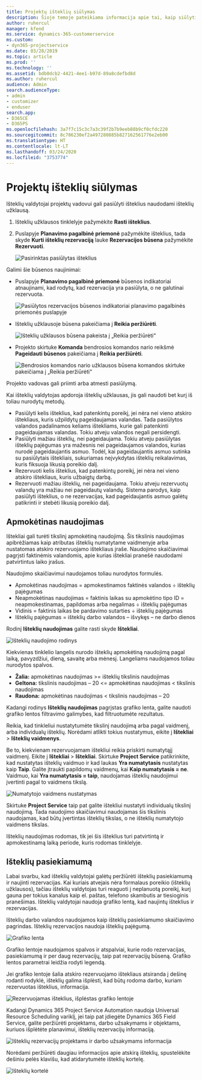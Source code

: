 ```yaml
---
title: Projektų išteklių siūlymas
description: Šioje temoje pateikiama informacija apie tai, kaip siūlyti projekto išteklius.
author: ruhercul
manager: kfend
ms.service: dynamics-365-customerservice
ms.custom:
- dyn365-projectservice
ms.date: 03/28/2019
ms.topic: article
ms.prod: ''
ms.technology: ''
ms.assetid: bdb0dcb2-4421-4ee1-b97d-89a8cdefbd8d
ms.author: ruhercul
audience: Admin
search.audienceType:
- admin
- customizer
- enduser
search.app:
- D365CE
- D365PS
ms.openlocfilehash: 3a7f7c15c3c7a3c39f2b7b9eeb88b9cf0cfdc220
ms.sourcegitcommit: 8c786230ef2a497280885b827162561776e2eb00
ms.translationtype: HT
ms.contentlocale: lt-LT
ms.lasthandoff: 03/24/2020
ms.locfileid: "3753774"
---
```

# <a name="propose-project-resources"></a>Projektų išteklių siūlymas

Išteklių valdytojai projektų vadovui gali pasiūlyti išteklius naudodami išteklių užklausą.

1. Išteklių užklausos tinklelyje pažymėkite **Rasti išteklius**.
2. Puslapyje **Planavimo pagalbinė priemonė** pažymėkite išteklius, tada skyde **Kurti išteklių rezervaciją** lauke **Rezervacijos būsena** pažymėkite **Rezervuoti**.

    ![Pasirinktas pasiūlytas išteklius](media/Resource-Management-image62.png)

Galimi šie būsenos naujinimai:

- Puslapyje **Planavimo pagalbinė priemonė** būsenos indikatoriai atnaujinami, kad rodytų, kad rezervacija yra pasiūlyta, o ne galutinai rezervuota.

    ![Pasiūlytos rezervacijos būsenos indikatoriai planavimo pagalbinės priemonės puslapyje](media/Resource-Management-image63.png)

- Išteklių užklausoje būsena pakeičiama į **Reikia peržiūrėti**.

    ![Išteklių užklausos būsena pakeista į „Reikia peržiūrėti“](media/Resource-Management-image64.png)

- Projekto skirtuke **Komanda** bendrosios komandos nario reikšmė **Pageidauti būsenos** pakeičiama į **Reikia peržiūrėti**.

    ![Bendrosios komandos nario užklausos būsena komandos skirtuke pakeičiama į „Reikia peržiūrėti“](media/Resource-Management-image48.png)

Projekto vadovas gali priimti arba atmesti pasiūlymą.

Kai išteklių valdytojas apdoroja išteklių užklausas, jis gali naudoti bet kurį iš toliau nurodytų metodų.

- Pasiūlyti kelis išteklius, kad patenkintų poreikį, jei nėra nei vieno atskiro ištekliaus, kuris užpildytų pageidaujamas valandas. Tada pasiūlytos valandos padalinamos keliams ištekliams, kurie gali patenkinti pageidaujamas valandas. Tokiu atveju valandos negali persidengti.
- Pasiūlyti mažiau išteklių, nei pageidaujama. Tokiu atveju pasiūlytas išteklių pajėgumas yra mažesnis nei pageidaujamos valandos, kurias nurodė pageidaujantis asmuo. Todėl, kai pageidaujantis asmuo sutinka su pasiūlytais ištekliais, sukuriamas neįvykdytas išteklių reikalavimas, kuris fiksuoja likusią poreikio dalį.
- Rezervuoti kelis išteklius, kad patenkintų poreikį, jei nėra nei vieno atskiro ištekliaus, kuris užbaigtų darbą.
- Rezervuoti mažiau išteklių, nei pageidaujama. Tokiu atveju rezervuotų valandų yra mažiau nei pageidautų valandų. Sistema parodys, kaip pasiūlyti išteklius, o ne rezervacijas, kad pageidaujantis asmuo galėtų patikrinti ir stebėti likusią poreikio dalį.

## <a name="billable-utilization"></a>Apmokėtinas naudojimas

Ištekliai gali turėti tikslinį apmokėtiną naudojimą. Šis tikslinis naudojimas apibrėžiamas kaip atributas išteklių numatytame vaidmenyje arba nustatomas atskiro rezervuojamo ištekliaus įraše. Naudojimo skaičiavimai pagrįsti faktinėmis valandomis, apie kurias ištekliai pranešė naudodami patvirtintus laiko įrašus.

Naudojimo skaičiavimui naudojamos toliau nurodytos formulės.

- Apmokėtinas naudojimas = apmokestinamos faktinės valandos ÷ išteklių pajėgumas
- Neapmokėtinas naudojimas = faktinis laikas su apmokėtino tipo ID = neapmokestinamas, papildomas arba negalimas ÷ išteklių pajėgumas
- Vidinis = faktinis laikas be pardavimo sutarties ÷ išteklių pajėgumas
- Išteklių pajėgumas = išteklių darbo valandos – išvykęs – ne darbo dienos

Rodinį **Išteklių naudojimas** galite rasti skyde **Ištekliai**.

![Išteklių naudojimo rodinys](media/Resource-Management-image65.png)

Kiekvienas tinklelio langelis nurodo išteklių apmokėtiną naudojimą pagal laiką, pavyzdžiui, dieną, savaitę arba mėnesį. Langeliams naudojamos toliau nurodytos spalvos.

- **Žalia:** apmokėtinas naudojimas \>= išteklių tikslinis naudojimas
- **Geltona:** tikslinis naudojimas – 20 \<= apmokėtinas naudojimas \< tikslinis naudojimas
- **Raudona:** apmokėtinas naudojimas \< tikslinis naudojimas – 20

Kadangi rodinys **Išteklių naudojimas** pagrįstas grafiko lenta, galite naudoti grafiko lentos filtravimo galimybes, kad filtruotumėte rezultatus.

Reikia, kad tinkleliui nustatytumėte tikslinį naudojimą arba pagal vaidmenį, arba individualų išteklių. Norėdami atlikti tokius nustatymus, eikite į **Ištekliai** \> **Išteklių vaidmenys**.

Be to, kiekvienam rezervuojamam ištekliui reikia priskirti numatytąjį vaidmenį. Eikite į **Ištekliai** \> **Ištekliai**. Skirtuke **Project Service** patikrinkite, kad nustatytas išteklių vaidmuo ir kad laukas **Yra numatytasis** nustatytas kaip **Taip**. Galite įtraukti papildomų vaidmenų, kai **Kaip numatytasis = ne**. Vaidmuo, kai **Yra numatytasis = taip**, naudojamas išteklių naudojimui įvertinti pagal to vaidmens tikslą.

![Numatytojo vaidmens nustatymas](media/Resource-Management-image67.png)

Skirtuke **Project Service** taip pat galite ištekliui nustatyti individualų tikslinį naudojimą. Tada naudojimo skaičiavimui naudojamas šis tikslinis naudojamas, kad būtų įvertintas išteklių tikslas, o ne išteklių numatytojo vaidmens tikslas.

Išteklių naudojimas rodomas, tik jei šis išteklius turi patvirtintą ir apmokestinamą laiką periode, kuris rodomas tinklelyje.

## <a name="resource-availability"></a>Išteklių pasiekiamumą

Labai svarbu, kad išteklių valdytojai galėtų peržiūrėti išteklių pasiekiamumą ir naujinti rezervacijas. Kai kuriais atvejais nėra formalaus poreikio (išteklių užklausos), tačiau išteklių valdytojas turi reaguoti į neplanuotą poreikį, kurį gauna per tokius kanalus kaip el. paštas, telefono skambutis ar tiesioginis pranešimas. Išteklių valdytojai naudoja grafiko lentą, kad naujintų išteklius ir rezervacijas.

Išteklių darbo valandos naudojamos kaip išteklių pasiekiamumo skaičiavimo pagrindas. Išteklių rezervacijos naudoja išteklių pajėgumą.

![Grafiko lenta](media/Resource-Management-image68.png)

Grafiko lentoje naudojamos spalvos ir atspalviai, kurie rodo rezervacijas, pasiekiamumą ir per daug rezervacijų, taip pat rezervacijų būseną. Grafiko lentos parametrai leidžia rodyti legendą.

Jei grafiko lentoje šalia atskiro rezervuojamo ištekliaus atsiranda į dešinę rodanti rodyklė, išteklių galima išplėsti, kad būtų rodoma darbo, kuriam rezervuotas išteklius, informacija.

![Rezervuojamas išteklius, išplėstas grafiko lentoje](media/Resource-Management-image69.png)

Kadangi Dynamics 365 Project Service Automation naudoja Universal Resource Scheduling variklį, jei taip pat įdiegėte Dynamics 365 Field Service, galite peržiūrėti projektams, darbo užsakymams ir objektams, kuriuos išplėtėte planavimui, išteklių rezervacijų informaciją.

![Išteklių rezervacijų projektams ir darbo užsakymams informacija](media/Resource-Management-image70.png)

Norėdami peržiūrėti daugiau informacijos apie atskirą išteklių, spustelėkite dešiniu pelės klavišu, kad atidarytumėte išteklių kortelę.

![Išteklių kortelė](media/Resource-Management-image71.png)
